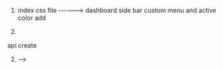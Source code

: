 1. index css file ------> dashboard side bar custom menu and active color add

2.

<!-- redun intrigation api -->
<!-- 
1. features---> api create

2.  -->
